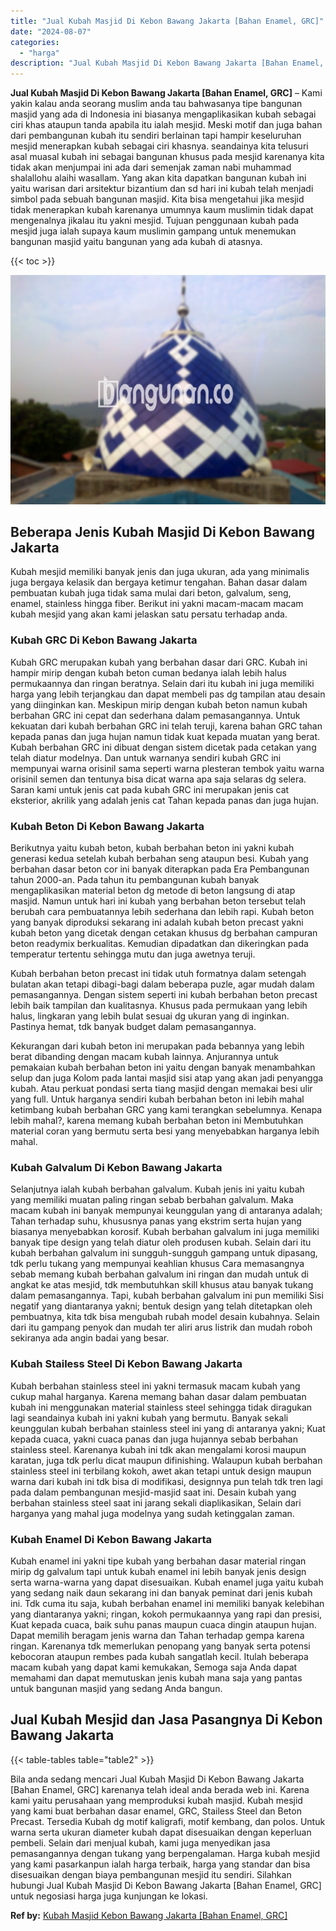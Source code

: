 ```yaml
---
title: "Jual Kubah Masjid Di Kebon Bawang Jakarta [Bahan Enamel, GRC]"
date: "2024-08-07"
categories: 
  - "harga"
description: "Jual Kubah Masjid Di Kebon Bawang Jakarta [Bahan Enamel, GRC]. Bila anda sedang mencari Jual Kubah Masjid Di Kebon Bawang Jakarta [Bahan Enamel, GRC] karen..."
---
```


**Jual Kubah Masjid Di Kebon Bawang Jakarta \[Bahan Enamel, GRC\]** – Kami yakin kalau anda seorang muslim anda tau bahwasanya tipe bangunan masjid yang ada di Indonesia ini biasanya mengaplikasikan kubah sebagai ciri khas ataupun tanda apabila itu ialah mesjid. Meski motif dan juga bahan dari pembangunan kubah itu sendiri berlainan tapi hampir keseluruhan mesjid menerapkan kubah sebagai ciri khasnya. seandainya kita telusuri asal muasal kubah ini sebagai bangunan khusus pada mesjid karenanya kita tidak akan menjumpai ini ada dari semenjak zaman nabi muhammad shalallohu alaihi wasallam. Yang akan kita dapatkan bangunan kubah ini yaitu warisan dari arsitektur bizantium dan sd hari ini kubah telah menjadi simbol pada sebuah bangunan masjid. Kita bisa mengetahui jika mesjid tidak menerapkan kubah karenanya umumnya kaum muslimin tidak dapat mengenalnya jikalau itu yakni mesjid. Tujuan penggunaan kubah pada mesjid juga ialah supaya kaum muslimin gampang untuk menemukan bangunan masjid yaitu bangunan yang ada kubah di atasnya.

{{< toc >}}

![Jual Kubah Masjid Di Kebon Bawang Jakarta [Bahan Enamel, GRC]](/images/jual-kubah-masjid-31.png)

## Beberapa Jenis Kubah Masjid Di Kebon Bawang Jakarta

Kubah mesjid memiliki banyak jenis dan juga ukuran, ada yang minimalis juga bergaya kelasik dan bergaya ketimur tengahan. Bahan dasar dalam pembuatan kubah juga tidak sama mulai dari beton, galvalum, seng, enamel, stainless hingga fiber. Berikut ini yakni macam-macam macam kubah mesjid yang akan kami jelaskan satu persatu terhadap anda.

### Kubah GRC Di Kebon Bawang Jakarta

Kubah GRC merupakan kubah yang berbahan dasar dari GRC. Kubah ini hampir mirip dengan kubah beton cuman bedanya ialah lebih halus permukaannya dan ringan beratnya. Selain dari itu kubah ini juga memiliki harga yang lebih terjangkau dan dapat membeli pas dg tampilan atau desain yang diinginkan kan. Meskipun mirip dengan kubah beton namun kubah berbahan GRC ini cepat dan sederhana dalam pemasangannya. Untuk kekuatan dari kubah berbahan GRC ini telah teruji, karena bahan GRC tahan kepada panas dan juga hujan namun tidak kuat kepada muatan yang berat. Kubah berbahan GRC ini dibuat dengan sistem dicetak pada cetakan yang telah diatur modelnya. Dan untuk warnanya sendiri kubah GRC ini mempunyai warna orisinil sama seperti warna plesteran tembok yaitu warna orisinil semen dan tentunya bisa dicat warna apa saja selaras dg selera. Saran kami untuk jenis cat pada kubah GRC ini merupakan jenis cat eksterior, akrilik yang adalah jenis cat Tahan kepada panas dan juga hujan.

### Kubah Beton Di Kebon Bawang Jakarta

Berikutnya yaitu kubah beton, kubah berbahan beton ini yakni kubah generasi kedua setelah kubah berbahan seng ataupun besi. Kubah yang berbahan dasar beton cor ini banyak diterapkan pada Era Pembangunan tahun 2000-an. Pada tahun itu pembangunan kubah banyak mengaplikasikan material beton dg metode di beton langsung di atap masjid. Namun untuk hari ini kubah yang berbahan beton tersebut telah berubah cara pembuatannya lebih sederhana dan lebih rapi. Kubah beton yang banyak diproduksi sekarang ini adalah kubah beton precast yakni kubah beton yang dicetak dengan cetakan khusus dg berbahan campuran beton readymix berkualitas. Kemudian dipadatkan dan dikeringkan pada temperatur tertentu sehingga mutu dan juga awetnya teruji.

Kubah berbahan beton precast ini tidak utuh formatnya dalam setengah bulatan akan tetapi dibagi-bagi dalam beberapa puzle, agar mudah dalam pemasangannya. Dengan sistem seperti ini kubah berbahan beton precast lebih baik tampilan dan kualitasnya. Khusus pada permukaan yang lebih halus, lingkaran yang lebih bulat sesuai dg ukuran yang di inginkan. Pastinya hemat, tdk banyak budget dalam pemasangannya.

Kekurangan dari kubah beton ini merupakan pada bebannya yang lebih berat dibanding dengan macam kubah lainnya. Anjurannya untuk pemakaian kubah berbahan beton ini yaitu dengan banyak menambahkan selup dan juga Kolom pada lantai masjid sisi atap yang akan jadi penyangga kubah. Atau perkuat pondasi serta tiang masjid dengan memakai besi ulir yang full. Untuk harganya sendiri kubah berbahan beton ini lebih mahal ketimbang kubah berbahan GRC yang kami terangkan sebelumnya. Kenapa lebih mahal?, karena memang kubah berbahan beton ini Membutuhkan material coran yang bermutu serta besi yang menyebabkan harganya lebih mahal.

### Kubah Galvalum Di Kebon Bawang Jakarta

Selanjutnya ialah kubah berbahan galvalum. Kubah jenis ini yaitu kubah yang memiliki muatan paling ringan sebab berbahan galvalum. Maka macam kubah ini banyak mempunyai keunggulan yang di antaranya adalah; Tahan terhadap suhu, khususnya panas yang ekstrim serta hujan yang biasanya menyebabkan korosif. Kubah berbahan galvalum ini juga memiliki banyak tipe design yang telah diatur oleh produsen kubah. Selain dari itu kubah berbahan galvalum ini sungguh-sungguh gampang untuk dipasang, tdk perlu tukang yang mempunyai keahlian khusus Cara memasangnya sebab memang kubah berbahan galvalum ini ringan dan mudah untuk di angkat ke atas mesjid, tdk membutuhkan skill khusus atau banyak tukang dalam pemasangannya. Tapi, kubah berbahan galvalum ini pun memiliki Sisi negatif yang diantaranya yakni; bentuk design yang telah ditetapkan oleh pembuatnya, kita tdk bisa mengubah rubah model desain kubahnya. Selain dari itu gampang penyok dan mudah ter aliri arus listrik dan mudah roboh sekiranya ada angin badai yang besar.

### Kubah Stailess Steel Di Kebon Bawang Jakarta

Kubah berbahan stainless steel ini yakni termasuk macam kubah yang cukup mahal harganya. Karena memang bahan dasar dalam pembuatan kubah ini menggunakan material stainless steel sehingga tidak diragukan lagi seandainya kubah ini yakni kubah yang bermutu. Banyak sekali keunggulan kubah berbahan stainless steel ini yang di antaranya yakni; Kuat kepada cuaca, yakni cuaca panas dan juga hujannya sebab berbahan stainless steel. Karenanya kubah ini tdk akan mengalami korosi maupun karatan, juga tdk perlu dicat maupun difinishing. Walaupun kubah berbahan stainless steel ini terbilang kokoh, awet akan tetapi untuk design maupun warna dari kubah ini tdk bisa di modifikasi, designnya pun telah tdk tren lagi pada dalam pembangunan mesjid-masjid saat ini. Desain kubah yang berbahan stainless steel saat ini jarang sekali diaplikasikan, Selain dari harganya yang mahal juga modelnya yang sudah ketinggalan zaman.

### Kubah Enamel Di Kebon Bawang Jakarta

Kubah enamel ini yakni tipe kubah yang berbahan dasar material ringan mirip dg galvalum tapi untuk kubah enamel ini lebih banyak jenis design serta warna-warna yang dapat disesuaikan. Kubah enamel juga yaitu kubah yang sedang naik daun sekarang ini dan banyak peminat dari jenis kubah ini. Tdk cuma itu saja, kubah berbahan enamel ini memiliki banyak kelebihan yang diantaranya yakni; ringan, kokoh permukaannya yang rapi dan presisi, Kuat kepada cuaca, baik suhu panas maupun cuaca dingin ataupun hujan. Dapat memilih beragam jenis warna dan Tahan terhadap gempa karena ringan. Karenanya tdk memerlukan penopang yang banyak serta potensi kebocoran ataupun rembes pada kubah sangatlah kecil. Itulah beberapa macam kubah yang dapat kami kemukakan, Semoga saja Anda dapat memahami dan dapat memutuskan jenis kubah mana saja yang pantas untuk bangunan masjid yang sedang Anda bangun.

## Jual Kubah Mesjid dan Jasa Pasangnya Di Kebon Bawang Jakarta

{{< table-tables table="table2" >}}

Bila anda sedang mencari Jual Kubah Masjid Di Kebon Bawang Jakarta \[Bahan Enamel, GRC\] karenanya telah ideal anda berada web ini. Karena kami yaitu perusahaan yang memproduksi kubah masjid. Kubah mesjid yang kami buat berbahan dasar enamel, GRC, Stailess Steel dan Beton Precast. Tersedia Kubah dg motif kaligrafi, motif kembang, dan polos. Untuk warna serta ukuran diameter kubah dapat disesuaikan dengan keperluan pembeli. Selain dari menjual kubah, kami juga menyedikan jasa pemasangannya dengan tukang yang berpengalaman. Harga kubah mesjid yang kami pasarkanpun ialah harga terbaik, harga yang standar dan bisa disesuaikan dengan biaya pembangunan mesjid itu sendiri. Silahkan hubungi Jual Kubah Masjid Di Kebon Bawang Jakarta \[Bahan Enamel, GRC\] untuk negosiasi harga juga kunjungan ke lokasi.

**Ref by:** [Kubah Masjid Kebon Bawang Jakarta [Bahan Enamel, GRC]](https://id.wikipedia.org/wiki/Kubah)

